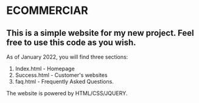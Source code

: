 # ECOMMERCIAR

## This is a simple website for my new project. Feel free to use this code as you wish.

As of January 2022, you will find three sections:

1. Index.html - Homepage
2. Success.html - Customer's websites
3. faq.html - Frequently Asked Questions.

The website is powered by HTML/CSS/JQUERY.
